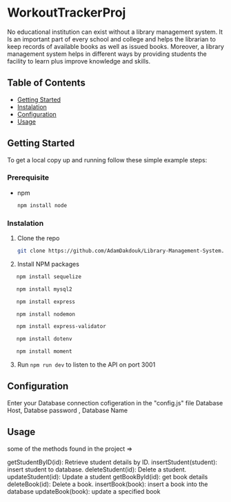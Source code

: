 # WorkoutTrackerProj

No educational institution can exist without a library management system. It Is an important part of every school and college and helps the librarian to keep records of available books as well as issued books. Moreover, a library management system helps in different ways by providing students the facility to learn plus improve knowledge and skills.

## Table of Contents

- [Getting Started](#getting-started)
- [Instalation](#instalation)
- [Configuration](#configuration)
- [Usage](#usage)

## Getting Started

To get a local copy up and running follow these simple example steps:

### Prerequisite
*
  npm
  ```sh
  npm install node
  ```

### Instalation 

1. Clone the repo
   ```sh
   git clone https://github.com/AdamDakdouk/Library-Management-System.git
   ```
   
2. Install NPM packages  

```sh
   npm install sequelize
   ```

```sh
   npm install mysql2
   ```
   
```sh
   npm install express
   ```

```sh
   npm install nodemon
   ```

```sh
   npm install express-validator
   ```

```sh
   npm install dotenv
   ```

```sh
   npm install moment
   ```

3. Run ```npm run dev``` to listen to the API on port 3001


## Configuration

 Enter your Database connection cofigeration in the  "config.js" file 
 Database Host, Databse password , Database Name 

## Usage
some of the methods found in the project =>

getStudentByID(id): Retrieve student details by ID.
insertStudent(student): insert student to database.
deleteStudent(id): Delete a student.
updateStudent(id): Update a student
getBookById(id): get book details 
deleteBook(id): Delete a book.
insertBook(book): insert a book into the database 
updateBook(book): update a specified book


